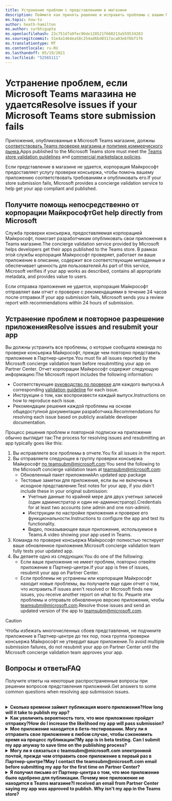 ```yaml
---
title: Устранение проблем с представлением в магазине
description: Поймите как принять решение и исправить проблемы с вашим Microsoft Teams магазина.
ms.topic: how-to
author: heath-hamilton
ms.author: surbhigupta
ms.openlocfilehash: 23c751d7a9fec96de128521f660213a559534283
ms.sourcegitcommit: 51e4a1464ea58c254ad6bd0317aca03ebf6bf1f6
ms.translationtype: MT
ms.contentlocale: ru-RU
ms.lasthandoff: 05/19/2021
ms.locfileid: "52565111"
---
```

# <a name="resolve-issues-if-your-microsoft-teams-store-submission-fails"></a><span data-ttu-id="5a419-103">Устранение проблем, если Microsoft Teams магазина не удается</span><span class="sxs-lookup"><span data-stu-id="5a419-103">Resolve issues if your Microsoft Teams store submission fails</span></span>

<span data-ttu-id="5a419-104">Приложения, опубликованные в Microsoft Teams магазине, должны [соответствовать Teams проверке магазина и](~/concepts/deploy-and-publish/appsource/prepare/teams-store-validation-guidelines.md) [политике коммерческого рынка.](/legal/marketplace/certification-policies)</span><span class="sxs-lookup"><span data-stu-id="5a419-104">Apps published to the Microsoft Teams store must meet the [Teams store validation guidelines](~/concepts/deploy-and-publish/appsource/prepare/teams-store-validation-guidelines.md) and [commercial marketplace policies](/legal/marketplace/certification-policies).</span></span>

<span data-ttu-id="5a419-105">Если представление в магазине не удается, корпорация Майкрософт предоставляет услугу проверки консьержа, чтобы помочь вашему приложению соответствовать требованиям и опубликовать его.</span><span class="sxs-lookup"><span data-stu-id="5a419-105">If your store submission fails, Microsoft provides a concierge validation service to help get your app compliant and published.</span></span>

## <a name="get-help-directly-from-microsoft"></a><span data-ttu-id="5a419-106">Получите помощь непосредственно от корпорации Майкрософт</span><span class="sxs-lookup"><span data-stu-id="5a419-106">Get help directly from Microsoft</span></span>

<span data-ttu-id="5a419-107">Служба проверки консьержа, предоставляемая корпорацией Майкрософт, помогает разработчикам опубликовать свои приложения в Teams магазине.</span><span class="sxs-lookup"><span data-stu-id="5a419-107">The concierge validation service provided by Microsoft helps developers get their apps published to the Teams store.</span></span> <span data-ttu-id="5a419-108">В рамках этой службы корпорация Майкрософт проверяет, работает ли ваше приложение в описании, содержит все соответствующие метаданные и обеспечивает ценность для пользователей.</span><span class="sxs-lookup"><span data-stu-id="5a419-108">As part of this service, Microsoft verifies if your app works as described, contains all appropriate metadata, and provides value to users.</span></span>

<span data-ttu-id="5a419-109">Если отправка приложения не удается, корпорация Майкрософт отправляет вам отчет о проверке с рекомендациями в течение 24 часов после отправки.</span><span class="sxs-lookup"><span data-stu-id="5a419-109">If your app submission fails, Microsoft sends you a review report with recommendations within 24 hours of submission.</span></span>

## <a name="resolve-issues-and-resubmit-your-app"></a><span data-ttu-id="5a419-110">Устранение проблем и повторное разрешение приложения</span><span class="sxs-lookup"><span data-stu-id="5a419-110">Resolve issues and resubmit your app</span></span>

<span data-ttu-id="5a419-111">Вы должны устранить все проблемы, о которые сообщила команда по проверке консьержа Майкрософт, прежде чем повторно представить приложение в Партнер-центре.</span><span class="sxs-lookup"><span data-stu-id="5a419-111">You must fix all issues reported by the Microsoft concierge validation team before resubmitting your app on Partner Center.</span></span> <span data-ttu-id="5a419-112">Отчет корпорации Майкрософт содержит следующую информацию:</span><span class="sxs-lookup"><span data-stu-id="5a419-112">The Microsoft report includes the following information:</span></span>

* <span data-ttu-id="5a419-113">Соответствующее [руководство по проверке](~/concepts/deploy-and-publish/appsource/prepare/teams-store-validation-guidelines.md) для каждого выпуска.</span><span class="sxs-lookup"><span data-stu-id="5a419-113">A corresponding [validation guideline](~/concepts/deploy-and-publish/appsource/prepare/teams-store-validation-guidelines.md) for each issue.</span></span>
* <span data-ttu-id="5a419-114">Инструкции о том, как воспроизвести каждый выпуск.</span><span class="sxs-lookup"><span data-stu-id="5a419-114">Instructions on how to reproduce each issue.</span></span>
* <span data-ttu-id="5a419-115">Рекомендации решения каждой проблемы на основе общедоступной документации разработчика.</span><span class="sxs-lookup"><span data-stu-id="5a419-115">Recommendations for resolving each issue based on publicly available developer documentation.</span></span>

<span data-ttu-id="5a419-116">Процесс решения проблем и повторной подписки на приложение обычно выглядит так:</span><span class="sxs-lookup"><span data-stu-id="5a419-116">The process for resolving issues and resubmitting an app typically goes like this:</span></span>

1. <span data-ttu-id="5a419-117">Вы исправляете все проблемы в отчете.</span><span class="sxs-lookup"><span data-stu-id="5a419-117">You fix all issues in the report.</span></span>
1. <span data-ttu-id="5a419-118">Вы отправляете следующее в группу проверки консьержа Майкрософт <a href="mailto:teamsubm@microsoft.com">по teamsubm@microsoft.com:</a></span><span class="sxs-lookup"><span data-stu-id="5a419-118">You send the following to the Microsoft concierge validation team at <a href="mailto:teamsubm@microsoft.com">teamsubm@microsoft.com</a>:</span></span>
   * <span data-ttu-id="5a419-119">Обновленный пакет приложений</span><span class="sxs-lookup"><span data-stu-id="5a419-119">An updated app package</span></span>
   * <span data-ttu-id="5a419-120">Тестовые заметки для приложения, если вы не включены в исходное представление:</span><span class="sxs-lookup"><span data-stu-id="5a419-120">Test notes for your app, if you didn't include these in your original submission:</span></span>
      * <span data-ttu-id="5a419-121">Учетные данные по крайней мере для двух учетных записей (один администратор и один не-администратор).</span><span class="sxs-lookup"><span data-stu-id="5a419-121">Credentials for at least two accounts (one admin and one non-admin).</span></span>
      * <span data-ttu-id="5a419-122">Инструкции по настройке приложения и проверке его функциональности.</span><span class="sxs-lookup"><span data-stu-id="5a419-122">Instructions to configure the app and test its functionality.</span></span>
      * <span data-ttu-id="5a419-123">Видео, показывающее ваше приложение, используемое в Teams.</span><span class="sxs-lookup"><span data-stu-id="5a419-123">A video showing your app used in Teams.</span></span>
1. <span data-ttu-id="5a419-124">Команда по проверке консьержа Майкрософт полностью тестирует ваше обновленное приложение.</span><span class="sxs-lookup"><span data-stu-id="5a419-124">Microsoft concierge validation team fully tests your updated app.</span></span>
1. <span data-ttu-id="5a419-125">Вы делаете одно из следующих:</span><span class="sxs-lookup"><span data-stu-id="5a419-125">You do one of the following:</span></span>
   * <span data-ttu-id="5a419-126">Если ваше приложение не имеет проблем, повторно отвейте приложение в Партнер-центре.</span><span class="sxs-lookup"><span data-stu-id="5a419-126">If your app is free of issues, resubmit your app on Partner Center.</span></span>
   * <span data-ttu-id="5a419-127">Если проблемы не устранены или корпорация Майкрософт находит новые проблемы, вы получаете еще один отчет о том, что исправить.</span><span class="sxs-lookup"><span data-stu-id="5a419-127">If issues aren't resolved or Microsoft finds new issues, you receive another report on what to fix.</span></span> <span data-ttu-id="5a419-128">Решите эти проблемы и отправьте обновленную версию приложения, чтобы <a href="mailto:teamsubm@microsoft.com">teamsubm@microsoft.com</a>.</span><span class="sxs-lookup"><span data-stu-id="5a419-128">Resolve those issues and send an updated version of the app to <a href="mailto:teamsubm@microsoft.com">teamsubm@microsoft.com</a>.</span></span>

> [!CAUTION]
> <span data-ttu-id="5a419-129">Чтобы избежать многочисленных сбоев представления, не подчините приложение в Партнер-центре до тех пор, пока группа проверки консьержа Майкрософт не утвердит ваше приложение.</span><span class="sxs-lookup"><span data-stu-id="5a419-129">To avoid multiple submission failures, do not resubmit your app on Partner Center until the Microsoft concierge validation team approves your app.</span></span>

## <a name="faq"></a><span data-ttu-id="5a419-130">Вопросы и ответы</span><span class="sxs-lookup"><span data-stu-id="5a419-130">FAQ</span></span>

<span data-ttu-id="5a419-131">Получите ответы на некоторые распространенные вопросы при решении вопросов представления приложений.</span><span class="sxs-lookup"><span data-stu-id="5a419-131">Get answers to some common questions when resolving app submission issues.</span></span>

<br>

<details>

<summary><span data-ttu-id="5a419-132"><b>Сколько времени займет публикация моего приложения?</b></span><span class="sxs-lookup"><span data-stu-id="5a419-132"><b>How long will it take to publish my app?</b></span></span></summary>

<span data-ttu-id="5a419-133">Если в представлении магазина нет проблем, приложение будет опубликовано в течение 1-2 бизнес-дней.</span><span class="sxs-lookup"><span data-stu-id="5a419-133">If your store submission has no issues, your app will publish within 1-2 business days.</span></span> <span data-ttu-id="5a419-134">Если ваше приложение выходит из строя, команда корпорации Майкрософт дает вам рекомендации по устранению проблем.</span><span class="sxs-lookup"><span data-stu-id="5a419-134">If your app fails, a team from Microsoft provides you with recommendations to fix the issues.</span></span> <span data-ttu-id="5a419-135">Как только вы сделаете эти исправления и передать обновленное приложение этой команде, вы будете уведомлены в течение 24 часов, если ваше приложение готово опубликовать или все еще нуждается в дополнительной работе.</span><span class="sxs-lookup"><span data-stu-id="5a419-135">Once you make those fixes and resend an updated app to that team, you will be notified in 24 hours if your app is ready to publish or still needs more work.</span></span>

<br>

</details>

<details>

<summary><span data-ttu-id="5a419-136"><b>Как увеличить вероятность того, что мое приложение пройдет отправку?</b></span><span class="sxs-lookup"><span data-stu-id="5a419-136"><b>How do I increase the likelihood my app will pass submission?</b></span></span></summary>

<span data-ttu-id="5a419-137">Делать следующее может вести к успешно представлению:</span><span class="sxs-lookup"><span data-stu-id="5a419-137">Doing the following can lead to a successful submission:</span></span>

1. <span data-ttu-id="5a419-138">Разработайте приложение на основе [руководящих принципов Teams проектирования.](~/concepts/design/design-teams-app-overview.md)</span><span class="sxs-lookup"><span data-stu-id="5a419-138">Develop your app based on the [Teams design guidelines](~/concepts/design/design-teams-app-overview.md).</span></span>
1. <span data-ttu-id="5a419-139">Убедитесь, что ваше приложение придерживается принципов [проверки Teams и политики сертификации](~/concepts/deploy-and-publish/appsource/prepare/teams-store-validation-guidelines.md) [коммерческого рынка Майкрософт.](/legal/marketplace/certification-policies)</span><span class="sxs-lookup"><span data-stu-id="5a419-139">Make sure your app adheres to the [Teams store validation guidelines](~/concepts/deploy-and-publish/appsource/prepare/teams-store-validation-guidelines.md) and [Microsoft commercial marketplace certification policies](/legal/marketplace/certification-policies).</span></span>
1. <span data-ttu-id="5a419-140">Проверьте пакет приложений с [помощью Microsoft Teams проверки приложения.](https://dev.teams.microsoft.com/appvalidation.html)</span><span class="sxs-lookup"><span data-stu-id="5a419-140">Test your app package with the [Microsoft Teams app validation tool](https://dev.teams.microsoft.com/appvalidation.html).</span></span>
1. <span data-ttu-id="5a419-141">[Подготовь Teams магазине.](~/concepts/deploy-and-publish/appsource/prepare/submission-checklist.md)</span><span class="sxs-lookup"><span data-stu-id="5a419-141">[Prepare your Teams store submission](~/concepts/deploy-and-publish/appsource/prepare/submission-checklist.md).</span></span>

<br>

</details>

<details>

<summary><span data-ttu-id="5a419-142"><b>Мое приложение находится в бета-тестировании. Могу ли я отправить свое приложение в любом случае, чтобы сэкономить время на процесс публикации?</b></span><span class="sxs-lookup"><span data-stu-id="5a419-142"><b>My app is in beta testing. Can I submit my app anyway to save time on the publishing process?</b></span></span></summary>

<span data-ttu-id="5a419-143">Нет.</span><span class="sxs-lookup"><span data-stu-id="5a419-143">No.</span></span> <span data-ttu-id="5a419-144">Корпорация Майкрософт проверяет только приложения, готовые к производству.</span><span class="sxs-lookup"><span data-stu-id="5a419-144">Microsoft only validates production-ready apps.</span></span>

<br>

</details>

<details>

<summary><span data-ttu-id="5a419-145"><b>Могу ли я связаться с teamsubm@microsoft.com электронной почтой, прежде чем отправить свое приложение в первый раз в Партнер-центре?</b></span><span class="sxs-lookup"><span data-stu-id="5a419-145"><b>May I contact the teamsubm@microsoft.com email before submitting my app for the first time on Partner Center?</b></span></span></summary>

<span data-ttu-id="5a419-146">Нет.</span><span class="sxs-lookup"><span data-stu-id="5a419-146">No.</span></span> <span data-ttu-id="5a419-147">Корпорация Майкрософт не начинает проверку приложения до тех пор, пока вы не отправляете приложение в первый раз в Партнер-центр.</span><span class="sxs-lookup"><span data-stu-id="5a419-147">Microsoft doesn't start validating your app until you submit your app for the first time on Partner Center.</span></span>

<br>

</details>

<details>

<summary><span data-ttu-id="5a419-148"><b>Я получил письмо от Партнер-центра о том, что мое приложение было одобрено для публикации. Почему мое приложение не находится в Teams магазине?</b></span><span class="sxs-lookup"><span data-stu-id="5a419-148"><b>I received an email from Partner Center saying my app was approved to publish. Why isn't my app in the Teams store?</b></span></span></summary>

<span data-ttu-id="5a419-149">После утверждения приложения публикация обычно занимает 1-2 бизнес-дня в зависимости от возможностей приложения.</span><span class="sxs-lookup"><span data-stu-id="5a419-149">Once your app is approved, publishing usually takes 1-2 business days depending on the app's capabilities.</span></span><span data-ttu-id="5a419-150">Если ваше приложение не опубликовано после двух деловых дней, свяжитесь <a href="mailto:teamsubm@microsoft.com">с teamsubm@microsoft.com</a>.</span><span class="sxs-lookup"><span data-stu-id="5a419-150"> If your app hasn't published after two business days, contact <a href="mailto:teamsubm@microsoft.com">teamsubm@microsoft.com</a>.</span></span>

<br>

</details>
